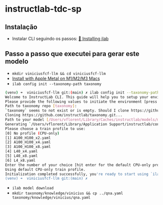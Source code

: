 # instructlab-tdc-sp

## Instalação

- Instalar CLI seguindo os passos: [🧰 Installing ilab](https://github.com/instructlab/instructlab?tab=readme-ov-file#-installing-ilab)

## Passo a passo que executei para gerar este modelo

- `mkdir viniciusfcf-llm && cd viniciusfcf-llm`
- [Install with Apple Metal on M1/M2/M3 Macs](https://github.com/instructlab/instructlab?tab=readme-ov-file#install-with-apple-metal-on-m1m2m3-macs)
- `ilab config init --taxonomy-path taxonomy`
```bash
(venv) ➜  viniciusfcf-llm git:(main) ✗ ilab config init --taxonomy-path taxonomy                                                     
Welcome to InstructLab CLI. This guide will help you to setup your environment.
Please provide the following values to initiate the environment [press Enter for defaults]:
Path to taxonomy repo [taxonomy]: 
`taxonomy` seems to not exist or is empty. Should I clone https://github.com/instructlab/taxonomy.git for you? [Y/n]: 
Cloning https://github.com/instructlab/taxonomy.git...
Path to your model [/Users/vflorent/Library/Caches/instructlab/models/merlinite-7b-lab-Q4_K_M.gguf]: 
Generating `/Users/vflorent/Library/Application Support/instructlab/config.yaml`...
Please choose a train profile to use:
[0] No profile (CPU-only)
[1] A100_H100_x2.yaml
[2] A100_H100_x4.yaml
[3] A100_H100_x8.yaml
[4] L40_x4.yaml
[5] L40_x8.yaml
[6] L4_x8.yaml
Enter the number of your choice [hit enter for the default CPU-only profile] [0]: 
Using default CPU-only train profile.
Initialization completed successfully, you're ready to start using `ilab`. Enjoy!
(venv) ➜  viniciusfcf-llm git:(main) ✗ 
```

- `ilab model download`
- `mkdir taxonomy/knowledge/vinicius && cp ../qna.yaml taxonomy/knowledge/vinicius/qna.yaml`
